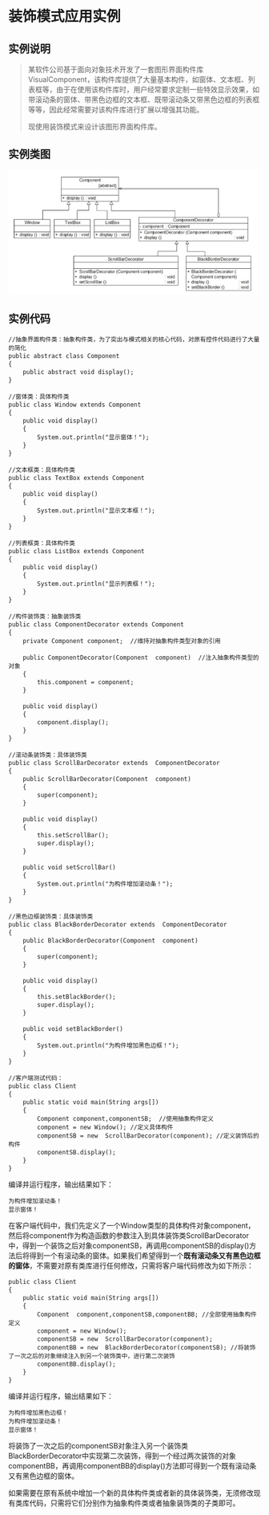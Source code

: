 # 装饰模式应用实例
## 实例说明
> 某软件公司基于面向对象技术开发了一套图形界面构件库VisualComponent，该构件库提供了大量基本构件，如窗体、文本框、列表框等，由于在使用该构件库时，用户经常要求定制一些特效显示效果，如带滚动条的窗体、带黑色边框的文本框、既带滚动条又带黑色边框的列表框等等，因此经常需要对该构件库进行扩展以增强其功能。
>
>现使用装饰模式来设计该图形界面构件库。

## 实例类图
![](../../图片/图形界面构件库结构图.jpg)

## 实例代码
```
//抽象界面构件类：抽象构件类，为了突出与模式相关的核心代码，对原有控件代码进行了大量的简化
public abstract class Component
{
    public abstract void display();
}

//窗体类：具体构件类
public class Window extends Component
{
    public void display()
    {
        System.out.println("显示窗体！");
    }
}

//文本框类：具体构件类
public class TextBox extends Component
{
    public void display()
    {
        System.out.println("显示文本框！");
    }
}

//列表框类：具体构件类
public class ListBox extends Component
{
    public void display()
    {
        System.out.println("显示列表框！");
    }
}

//构件装饰类：抽象装饰类
public class ComponentDecorator extends Component
{
    private Component component;  //维持对抽象构件类型对象的引用

    public ComponentDecorator(Component  component)  //注入抽象构件类型的对象
    {
        this.component = component;
    }

    public void display()
    {
        component.display();
    }
}

//滚动条装饰类：具体装饰类
public class ScrollBarDecorator extends  ComponentDecorator
{
    public ScrollBarDecorator(Component  component)
    {
        super(component);
    }

    public void display()
    {
        this.setScrollBar();
        super.display();
    }

    public void setScrollBar()
    {
        System.out.println("为构件增加滚动条！");
    }
}

//黑色边框装饰类：具体装饰类
public class BlackBorderDecorator extends  ComponentDecorator
{
    public BlackBorderDecorator(Component  component)
    {
        super(component);
    }

    public void display()
    {
        this.setBlackBorder();
        super.display();
    }

    public void setBlackBorder()
    {
        System.out.println("为构件增加黑色边框！");
    }
}

//客户端测试代码：
public class Client
{
    public static void main(String args[])
    {
        Component component,componentSB;  //使用抽象构件定义
        component = new Window(); //定义具体构件
        componentSB = new  ScrollBarDecorator(component); //定义装饰后的构件
        componentSB.display();
    }
}
```
编译并运行程序，输出结果如下：
```
为构件增加滚动条！
显示窗体！
```
在客户端代码中，我们先定义了一个Window类型的具体构件对象component，然后将component作为构造函数的参数注入到具体装饰类ScrollBarDecorator中，得到一个装饰之后对象componentSB，再调用componentSB的display()方法后将得到一个有滚动条的窗体。如果我们希望得到一个**既有滚动条又有黑色边框的窗体**，不需要对原有类库进行任何修改，只需将客户端代码修改为如下所示：
```
public class Client
{
    public static void main(String args[])
    {
        Component  component,componentSB,componentBB; //全部使用抽象构件定义
        component = new Window();
        componentSB = new  ScrollBarDecorator(component);
        componentBB = new  BlackBorderDecorator(componentSB); //将装饰了一次之后的对象继续注入到另一个装饰类中，进行第二次装饰
        componentBB.display();
    }
}
```
编译并运行程序，输出结果如下：
```
为构件增加黑色边框！
为构件增加滚动条！
显示窗体！
```
将装饰了一次之后的componentSB对象注入另一个装饰类BlackBorderDecorator中实现第二次装饰，得到一个经过两次装饰的对象componentBB，再调用componentBB的display()方法即可得到一个既有滚动条又有黑色边框的窗体。

如果需要在原有系统中增加一个新的具体构件类或者新的具体装饰类，无须修改现有类库代码，只需将它们分别作为抽象构件类或者抽象装饰类的子类即可。